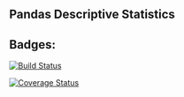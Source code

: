 ## Pandas Descriptive Statistics

## Badges:

[![Build Status](https://travis-ci.org/nogibjj/mjh140---MiniProject2.svg?branch=master)](https://travis-ci.org/nogibjj/mjh140---MiniProject2)

[![Coverage Status](https://codecov.io/gh/nogibjj/mjh140---MiniProject2/branch/master/graph/badge.svg)](https://codecov.io/gh/nogibjj/mjh140---MiniProject2)

